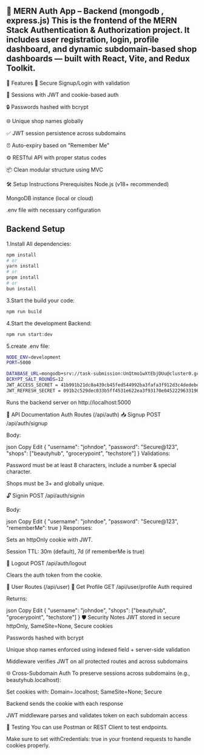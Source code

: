🚀 MERN Auth App – Backend (mongodb , express.js) This is the frontend of the MERN Stack Authentication & Authorization project. It includes user registration, login, profile dashboard, and dynamic subdomain-based shop dashboards — built with React, Vite, and Redux Toolkit.
---

🚀 Features
🔐 Secure Signup/Login with validation

🔁 Sessions with JWT and cookie-based auth

🔒 Passwords hashed with bcrypt

🌐 Unique shop names globally

✅ JWT session persistence across subdomains

⏰ Auto-expiry based on "Remember Me"

⚙️ RESTful API with proper status codes

📦 Clean modular structure using MVC

🛠️ Setup Instructions
Prerequisites
Node.js (v18+ recommended)

MongoDB instance (local or cloud)

.env file with necessary configuration

 ## Backend Setup
1.Install All dependencies:
```bash
npm install
# or
yarn install
# or
pnpm install
# or
bun install
```
3.Start the build your code:
``` bash
npm run build
```
4.Start the development Backend:
``` bash
npm run start:dev
```

5.create .env file:
``` bash
NODE_ENV=development
PORT=5000

DATABASE_URL=mongodb+srv://task-submission:UnQtmo1wXtEbjDUu@cluster0.gc7k6.mongodb.net/9AM-SOLUTION?retryWrites=true&w=majority&appName=Cluster0
BCRYPT_SALT_ROUNDS=12
JWT_ACCESS_SECRET = 41b991b21dc0a439cb45fed544992ba3fafa3f912d3c4dedebec3592d7d552fb74a86a4d69ea560bcf7bf988d173ddecaffa9815dd5a6661bcacd58c0cdb2dc5
JWT_REFRESH_SECRET = 091b2c529dec033b5ff4531e622ea3f93170e045222963319662b7e4a34f0cdd

```
Runs the backend server on http://localhost:5000

📡 API Documentation
Auth Routes (/api/auth)
📥 Signup
POST /api/auth/signup

Body:

json
Copy
Edit
{
  "username": "johndoe",
  "password": "Secure@123",
  "shops": ["beautyhub", "grocerypoint", "techstore"]
}
Validations:

Password must be at least 8 characters, include a number & special character.

Shops must be 3+ and globally unique.

🔓 Signin
POST /api/auth/signin

Body:

json
Copy
Edit
{
  "username": "johndoe",
  "password": "Secure@123",
  "rememberMe": true
}
Responses:

Sets an httpOnly cookie with JWT.

Session TTL: 30m (default), 7d (if rememberMe is true)

🚪 Logout
POST /api/auth/logout

Clears the auth token from the cookie.

👤 User Routes (/api/user)
🔐 Get Profile
GET /api/user/profile
Auth required

Returns:

json
Copy
Edit
{
  "username": "johndoe",
  "shops": ["beautyhub", "grocerypoint", "techstore"]
}
🛡️ Security Notes
JWT stored in secure httpOnly, SameSite=None, Secure cookies

Passwords hashed with bcrypt

Unique shop names enforced using indexed field + server-side validation

Middleware verifies JWT on all protected routes and across subdomains

🌐 Cross-Subdomain Auth
To preserve sessions across subdomains (e.g., beautyhub.localhost):

Set cookies with:
Domain=.localhost; SameSite=None; Secure

Backend sends the cookie with each response

JWT middleware parses and validates token on each subdomain access

🧪 Testing
You can use Postman or REST Client to test endpoints.

Make sure to set withCredentials: true in your frontend requests to handle cookies properly.
